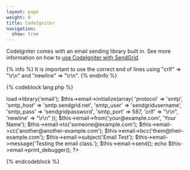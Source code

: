 ```yaml
---
layout: page
weight: 0
title: CodeIgniter
navigation:
  show: true
---
```


CodeIgniter comes with an email sending library built in. See more information on how to [use CodeIgniter with SendGrid](http://codeigniter.com/user_guide/libraries/email.html).


{% info %} It is important to use the correct end of lines using "crlf" =\> "\\r\\n" and "newline" =\> "\\r\\n". {% endinfo %}
 

{% codeblock lang:php %}
<?php
$this->load->library('email');

$this->email->initialize(array(
  'protocol' => 'smtp',
  'smtp_host' => 'smtp.sendgrid.net',
  'smtp_user' => 'sendgridusername',
  'smtp_pass' => 'sendgridpassword',
  'smtp_port' => 587,
  'crlf' => "\r\n",
  'newline' => "\r\n"
));

$this->email->from('your@example.com', 'Your Name');
$this->email->to('someone@example.com');
$this->email->cc('another@another-example.com');
$this->email->bcc('them@their-example.com');
$this->email->subject('Email Test');
$this->email->message('Testing the email class.');
$this->email->send();

echo $this->email->print_debugger();
?>
{% endcodeblock %}


